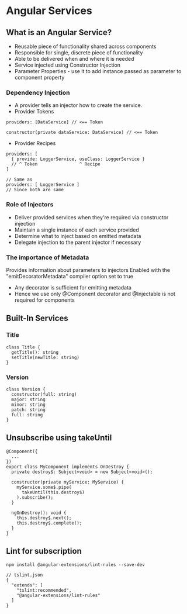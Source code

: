 # Angular Services

## What is an Angular Service?

- Reusable piece of functionality shared across components
- Responsible for single, discrete piece of functionality
- Able to be delivered when and where it is needed
- Service injected using Constructor Injection
- Parameter Properties - use it to add instance passed as parameter to component property

### Dependency Injection

- A provider tells an injector how to create the service.
- Provider Tokens

```
providers: [DataService] // <== Token

constructor(private dataService: DataService) // <== Token
```

- Provider Recipes

```
providers: [
  { provide: LoggerService, useClass: LoggerService }
  // ^ Token                ^ Recipe
]

// Same as
providers: [ LoggerService ]
// Since both are same
```

### Role of Injectors

- Deliver provided services when they're required via constructor injection
- Maintain a single instance of each service provided
- Determine what to inject based on emitted metadata
- Delegate injection to the parent injector if necessary

### The importance of Metadata

Provides information about parameters to injectors
Enabled with the "emitDecoratorMetadata" compiler option set to true

- Any decorator is sufficient for emitting metadata
- Hence we use only @Component decorator and @Injectable is not required for components

## Built-In Services

### Title

```
class Title {
  getTitle(): string
  setTitle(newTitle: string)
}
```

### Version

```
class Version {
  constructor(full: string)
  major: string
  minor: string
  patch: string
  full: string
}
```

## Unsubscribe using takeUntil

```
@Component({
  ...
})
export class MyComponent implements OnDestroy {
  private destroy$: Subject<void> = new Subject<void>();

  constructor(private myService: MyService) {
    myService.some$.pipe(
      takeUntil(this.destroy$)
    ).subscribe();
  }

  ngOnDestroy(): void {
    this.destroy$.next();
    this.destroy$.complete();
  }
}
```

## Lint for subscription

```
npm install @angular-extensions/lint-rules --save-dev

// tslint.json
{
  "extends": [
    "tslint:recommended",
    "@angular-extensions/lint-rules"
  ]
}
```
